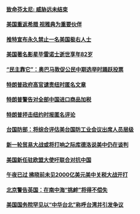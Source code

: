 #### [致命芬太尼: 威胁远未结束](../pages/zg_yre_rvq/4562393.md) 

#### [美国重返希腊 视雅典为重要伙伴](../pages/zg_yre_rvq/4562359.md) 

#### [推特宣布永久禁止一名美国极右人士  ](../pages/zg_yre_rvq/4562293.md) 

#### [美国著名影星毕雷诺士逝世享年82岁 ](../pages/zg_yre_rvq/4562225.md) 

#### [“民主靠它”：奥巴马敦促公民中期选举时踊跃投票](../pages/zg_yre_rvq/4562156.md) 

#### [ 特朗普政府高官谴责纽时匿名文章 ](../pages/zg_yre_rvq/4562144.md) 

#### [特朗普警告对全部中国进口商品加税](../pages/zg_yre_rvq/4562029.md) 

#### [特朗普抨击纽约时报匿名评论 ](../pages/zg_yre_rvq/4562018.md) 

#### [台国防部：将综合评估美台国防工业会议出席人员层级](../pages/zg_yre_rvq/4561900.md) 

#### [新一轮贸易大战或将打响之际库德洛说美中仍在谈判 ](../pages/zg_yre_rvq/4561834.md) 

#### [美国新任驻欧盟大使吁联合对抗中国](../pages/zg_yre_rvq/4561813.md) 

#### [午夜已过 拂晓前未见2000亿美元美中关税大战开打](../pages/zg_yre_rvq/4561554.md) 

#### [北京警告英国：在南中海“挑衅”将得不偿失](../pages/zg_yre_rvq/4561544.md) 

#### [美国国务院罕见以“中华台北”称呼台湾并引发争议](../pages/zg_yre_rvq/4561496.md) 

